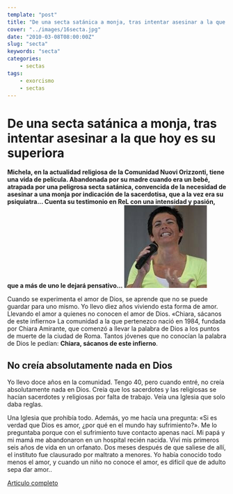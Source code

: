 ```yaml
---
template: "post"
title: "De una secta satánica a monja, tras intentar asesinar a la que hoy es su superiora"
cover: "../images/16secta.jpg"
date: "2010-03-08T08:00:00Z"
slug: "secta"
keywords: "secta"
categories: 
    - sectas
tags:
    - exorcismo
    - sectas
---
```


# De una secta satánica a monja, tras intentar asesinar a la que hoy es su superiora

**Michela, en la actualidad religiosa de la Comunidad Nuovi Orizzonti, tiene una vida de película. Abandonada por su madre cuando era un bebé, atrapada por una peligrosa secta satánica, convencida de la necesidad de asesinar a una monja por indicación de la sacerdotisa, que a la vez era su psiquiatra... Cuenta su testimonio en ReL con una intensidad y pasión, que a más de uno le dejará pensativo...**
![De secta](../images/16secta.jpg)

Cuando se experimenta el amor de Dios, se aprende que no se puede guardar para uno mismo. Yo llevo diez años viviendo esta forma de amor. Llevando el amor a quienes no conocen el amor de Dios.
«Chiara, sácanos de este infierno»
La comunidad a la que pertenezco nació en 1984, fundada por Chiara Amirante, que comenzó a llevar la palabra de Dios a los puntos de muerte de la ciudad de Roma. Tantos jóvenes que no conocían la palabra de Dios le pedían: **Chiara, sácanos de este infierno**.

## No creía absolutamente nada en Dios

Yo llevo doce años en la comunidad. Tengo 40, pero cuando entré, no creía absolutamente nada en Dios. Creía que los sacerdotes y las religiosas se hacían sacerdotes y religiosas por falta de trabajo. Veía una Iglesia que solo daba reglas. 

Una Iglesia que prohibía todo. Además, yo me hacía una pregunta: «Si es verdad que Dios es amor, ¿por qué en el mundo hay sufrimiento?». Me lo preguntaba porque con el sufrimiento tuve contacto apenas nací. Mi papá y mi mamá me abandonaron en un hospital recién nacida. Viví mis primeros seis años de vida en un orfanato. Dos meses después de que saliese de allí, el instituto fue clausurado por maltrato a menores. Yo había conocido todo menos el amor, y cuando un niño no conoce el amor, es difícil que de adulto sepa dar amor..  

[Articulo completo](https://rosasparalagospa.com/testimonios/michela-de-nuovi-orizzonti/)